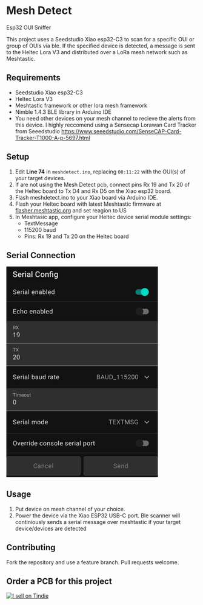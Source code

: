 # Mesh Detect
Esp32 OUI Sniffer

This project uses a Seedstudio Xiao esp32-C3 to scan for a specific OUI or group of OUIs via ble. 
If the specified device is detected, a message is sent to the Heltec Lora V3 and distributed over a LoRa mesh network such as Meshtastic.

## Requirements
- Seedstudio Xiao esp32-C3
- Heltec Lora V3
- Meshtastic framework or other lora mesh framework
- Nimble 1.4.3 BLE library in Arduino IDE
- You need other devices on your mesh channel to recieve the alerts from this device. I highly reccomend using a Sensecap Lorawan Card Tracker from Seeedstudio
  https://www.seeedstudio.com/SenseCAP-Card-Tracker-T1000-A-p-5697.html

## Setup
1. Edit **Line 74** in `meshdetect.ino`, replacing `00:11:22` with the OUI(s) of your target devices.
2. If are not using the Mesh Detect pcb, connect pins Rx 19 and Tx 20 of the Heltec board to Tx D4 and Rx D5 on the Xiao esp32 board.
3. Flash meshdetect.ino to your Xiao board via Arduino IDE.
4. Flash your Heltec board with latest Meshtastic firmware at [flasher.meshtastic.org](https://flasher.meshtastic.org) and set reagion to US
5. In Meshtasic app, configure your Heltec device serial module settings:
   - TextMessage
   - 115200 baud
   - Pins: Rx 19 and Tx 20 on the Heltec board
   

## Serial Connection
<img src="https://raw.githubusercontent.com/colonelpanichacks/esp32-oui-sniffer/Xiao-esp32-c3-serial/serial.jpg" alt="Serial Connection" width="400">

## Usage
1. Put device on mesh channel of your choice. 
2. Power the device via the Xiao ESP32 USB-C port. Ble scanner will continiously sends a serial message over meshtastic if your target device/devices are detected

## Contributing
Fork the repository and use a feature branch. Pull requests welcome.

## Order a PCB for this project
<a href="https://www.tindie.com/stores/colonel_panic/?ref=offsite_badges&utm_source=sellers_colonel_panic&utm_medium=badges&utm_campaign=badge_large">
    <img src="https://d2ss6ovg47m0r5.cloudfront.net/badges/tindie-larges.png" alt="I sell on Tindie" width="200" height="104">
</a>
